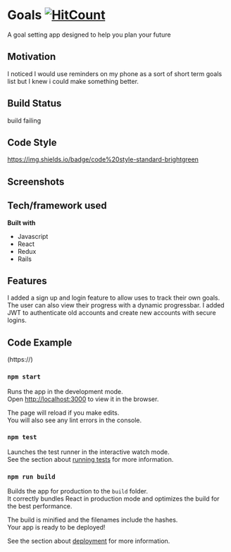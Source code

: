 # Goals [![HitCount](http://hits.dwyl.com/Gurjot-Sidhu/GoalFrontend.svg)](http://hits.dwyl.com/Gurjot-Sidhu/GoalFrontend)

A goal setting app designed to help you plan your future

## Motivation
I noticed I would use reminders on my phone as a sort of short term goals list but I knew i could make something better.  

## Build Status
build failing
## Code Style
https://img.shields.io/badge/code%20style-standard-brightgreen

## Screenshots

## Tech/framework used
**Built with**
- Javascript
- React
- Redux
- Rails

## Features
I added a sign up and login feature to allow uses to track their own goals. The user can also view their progress with a dynamic progressbar.
I added JWT to authenticate old accounts and create new accounts with secure logins.
 
## Code Example
(https://)

### `npm start`

Runs the app in the development mode.<br />
Open [http://localhost:3000](http://localhost:3000) to view it in the browser.

The page will reload if you make edits.<br />
You will also see any lint errors in the console.

### `npm test`

Launches the test runner in the interactive watch mode.<br />
See the section about [running tests](https://facebook.github.io/create-react-app/docs/running-tests) for more information.

### `npm run build`

Builds the app for production to the `build` folder.<br />
It correctly bundles React in production mode and optimizes the build for the best performance.

The build is minified and the filenames include the hashes.<br />
Your app is ready to be deployed!

See the section about [deployment](https://facebook.github.io/create-react-app/docs/deployment) for more information.

